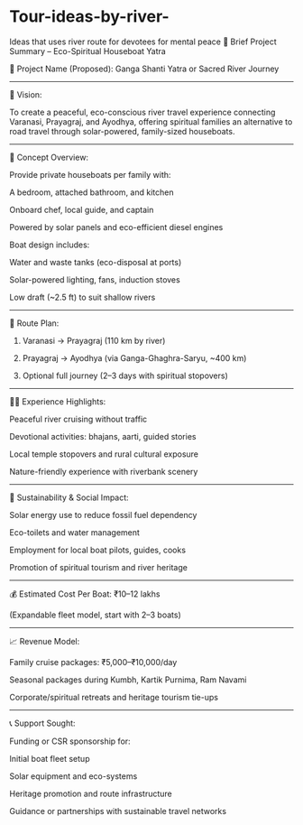 # Tour-ideas-by-river-
Ideas that uses river route for devotees for mental peace 
🌊 Brief Project Summary – Eco-Spiritual Houseboat Yatra

🧭 Project Name (Proposed): Ganga Shanti Yatra or Sacred River Journey


---

🚩 Vision:

To create a peaceful, eco-conscious river travel experience connecting Varanasi, Prayagraj, and Ayodhya, offering spiritual families an alternative to road travel through solar-powered, family-sized houseboats.


---

🛶 Concept Overview:

Provide private houseboats per family with:

A bedroom, attached bathroom, and kitchen

Onboard chef, local guide, and captain

Powered by solar panels and eco-efficient diesel engines


Boat design includes:

Water and waste tanks (eco-disposal at ports)

Solar-powered lighting, fans, induction stoves

Low draft (~2.5 ft) to suit shallow rivers




---

🔱 Route Plan:

1. Varanasi → Prayagraj (110 km by river)


2. Prayagraj → Ayodhya (via Ganga-Ghaghra-Saryu, ~400 km)


3. Optional full journey (2–3 days with spiritual stopovers)




---

🧘‍♂️ Experience Highlights:

Peaceful river cruising without traffic

Devotional activities: bhajans, aarti, guided stories

Local temple stopovers and rural cultural exposure

Nature-friendly experience with riverbank scenery



---

🌱 Sustainability & Social Impact:

Solar energy use to reduce fossil fuel dependency

Eco-toilets and water management

Employment for local boat pilots, guides, cooks

Promotion of spiritual tourism and river heritage



---

💰 Estimated Cost Per Boat: ₹10–12 lakhs

(Expandable fleet model, start with 2–3 boats)


---

📈 Revenue Model:

Family cruise packages: ₹5,000–₹10,000/day

Seasonal packages during Kumbh, Kartik Purnima, Ram Navami

Corporate/spiritual retreats and heritage tourism tie-ups



---

📞 Support Sought:

Funding or CSR sponsorship for:

Initial boat fleet setup

Solar equipment and eco-systems

Heritage promotion and route infrastructure


Guidance or partnerships with sustainable travel networks

